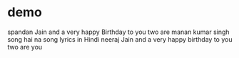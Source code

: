 # demo
spandan Jain and a very happy Birthday to you two are 
manan kumar singh song hai na song lyrics in Hindi 
neeraj Jain and a very happy birthday to you two are you 
